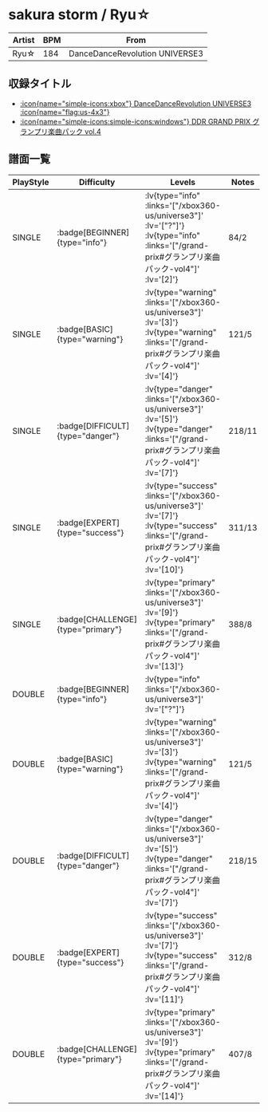 # sakura storm / Ryu☆

|Artist|BPM|From|
|------|---|----|
|Ryu☆|184|DanceDanceRevolution UNIVERSE3|

## 収録タイトル

- [ :icon{name="simple-icons:xbox"} DanceDanceRevolution UNIVERSE3 :icon{name="flag:us-4x3"} ](/xbox360-us/universe3)
- [ :icon{name="simple-icons:simple-icons:windows"} DDR GRAND PRIX グランプリ楽曲パック vol.4](/grand-prix#グランプリ楽曲パック-vol4)

## 譜面一覧

|PlayStyle|Difficulty|Levels|Notes|Movie|
|---------|----------|------|-----|-----|
|SINGLE| :badge[BEGINNER]{type="info"} | :lv{type="info" :links='["/xbox360-us/universe3"]' :lv='["?"]'}  :lv{type="info" :links='["/grand-prix#グランプリ楽曲パック-vol4"]' :lv='[2]'} |84/2||
|SINGLE| :badge[BASIC]{type="warning"} | :lv{type="warning" :links='["/xbox360-us/universe3"]' :lv='[3]'}  :lv{type="warning" :links='["/grand-prix#グランプリ楽曲パック-vol4"]' :lv='[4]'} |121/5||
|SINGLE| :badge[DIFFICULT]{type="danger"} | :lv{type="danger" :links='["/xbox360-us/universe3"]' :lv='[5]'}  :lv{type="danger" :links='["/grand-prix#グランプリ楽曲パック-vol4"]' :lv='[7]'} |218/11||
|SINGLE| :badge[EXPERT]{type="success"} | :lv{type="success" :links='["/xbox360-us/universe3"]' :lv='[7]'}  :lv{type="success" :links='["/grand-prix#グランプリ楽曲パック-vol4"]' :lv='[10]'} |311/13||
|SINGLE| :badge[CHALLENGE]{type="primary"} | :lv{type="primary" :links='["/xbox360-us/universe3"]' :lv='[9]'}  :lv{type="primary" :links='["/grand-prix#グランプリ楽曲パック-vol4"]' :lv='[13]'} |388/8||
|DOUBLE| :badge[BEGINNER]{type="info"} | :lv{type="info" :links='["/xbox360-us/universe3"]' :lv='["?"]'} |||
|DOUBLE| :badge[BASIC]{type="warning"} | :lv{type="warning" :links='["/xbox360-us/universe3"]' :lv='[3]'}  :lv{type="warning" :links='["/grand-prix#グランプリ楽曲パック-vol4"]' :lv='[4]'} |121/5||
|DOUBLE| :badge[DIFFICULT]{type="danger"} | :lv{type="danger" :links='["/xbox360-us/universe3"]' :lv='[5]'}  :lv{type="danger" :links='["/grand-prix#グランプリ楽曲パック-vol4"]' :lv='[7]'} |218/15||
|DOUBLE| :badge[EXPERT]{type="success"} | :lv{type="success" :links='["/xbox360-us/universe3"]' :lv='[7]'}  :lv{type="success" :links='["/grand-prix#グランプリ楽曲パック-vol4"]' :lv='[11]'} |312/8||
|DOUBLE| :badge[CHALLENGE]{type="primary"} | :lv{type="primary" :links='["/xbox360-us/universe3"]' :lv='[9]'}  :lv{type="primary" :links='["/grand-prix#グランプリ楽曲パック-vol4"]' :lv='[14]'} |407/8||
